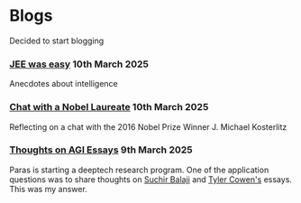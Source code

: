 # Blogs
Decided to start blogging  

### [JEE was easy](./jee-was-easy) 10th March 2025
Anecdotes about intelligence

### [Chat with a Nobel Laureate](./chat-with-a-nobel-laureate) 10th March 2025
Reflecting on a chat with the 2016 Nobel Prize Winner J. Michael Kosterlitz

### [Thoughts on AGI Essays](./thoughts-on-AGI-essays) 9th March 2025
Paras is starting a deeptech research program. One of the application questions was to share thoughts on [Suchir Balaji](https://docs.google.com/document/d/1ItRqrpgQHJ05rQx0zc26t1_NgpUcw3znwTWpXxqH8uI/edit?tab=t.0#heading=h.qslpqdtnxw1r) and [Tyler Cowen's](https://marginalrevolution.com/marginalrevolution/2025/02/why-i-think-ai-take-off-is-relatively-slow.html) essays. This was my answer.
